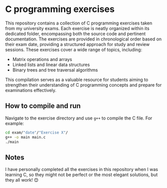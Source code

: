 # C programming exercises

This repository contains a collection of C programming exercises taken from my university exams. Each exercise is neatly organized within its dedicated folder, encompassing both the source code and pertinent documentation.
The exercises are provided in chronological order based on their exam date, providing a structured approach for study and review sessions. These exercises cover a wide range of topics, including:

- Matrix operations and arrays
- Linked lists and linear data structures
- Binary trees and tree traversal algorithms

This compilation serves as a valuable resource for students aiming to strengthen their understanding of C programming concepts and prepare for examinations effectively.

## How to compile and run

Navigate to the exercise directory and use `g++` to compile the C file. For example:

```sh
cd exam/"date"/"Exercise X"/
g++ -o main main.c
./main
```

## Notes

I have personally completed all the exercises in this repository when I was learning C, so they might not be perfect or the most elegant solutions, but they all work! 😊
